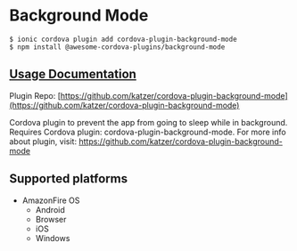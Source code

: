 # Background Mode

```
$ ionic cordova plugin add cordova-plugin-background-mode
$ npm install @awesome-cordova-plugins/background-mode
```

## [Usage Documentation](https://danielsogl.gitbook.io/awesome-cordova-plugins/plugins/background-mode/)

Plugin Repo: [https://github.com/katzer/cordova-plugin-background-mode](https://github.com/katzer/cordova-plugin-background-mode)

Cordova plugin to prevent the app from going to sleep while in background.
Requires Cordova plugin: cordova-plugin-background-mode. For more info about plugin, visit: https://github.com/katzer/cordova-plugin-background-mode

## Supported platforms

- AmazonFire OS
  - Android
  - Browser
  - iOS
  - Windows
  


